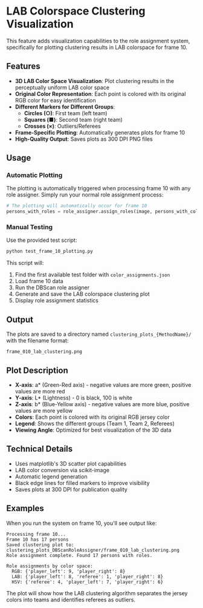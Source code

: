# LAB Colorspace Clustering Visualization

This feature adds visualization capabilities to the role assignment system, specifically for plotting clustering results in LAB colorspace for frame 10.

## Features

- **3D LAB Color Space Visualization**: Plot clustering results in the perceptually uniform LAB color space
- **Original Color Representation**: Each point is colored with its original RGB color for easy identification
- **Different Markers for Different Groups**:
  - **Circles (○)**: First team (left team)
  - **Squares (■)**: Second team (right team)  
  - **Crosses (×)**: Outliers/Referees
- **Frame-Specific Plotting**: Automatically generates plots for frame 10
- **High-Quality Output**: Saves plots as 300 DPI PNG files

## Usage

### Automatic Plotting
The plotting is automatically triggered when processing frame 10 with any role assigner. Simply run your normal role assignment process:

```python
# The plotting will automatically occur for frame 10
persons_with_roles = role_assigner.assign_roles(image, persons_with_color, frame_number=10)
```

### Manual Testing
Use the provided test script:

```bash
python test_frame_10_plotting.py
```

This script will:
1. Find the first available test folder with `color_assignments.json`
2. Load frame 10 data
3. Run the DBScan role assigner
4. Generate and save the LAB colorspace clustering plot
5. Display role assignment statistics

## Output

The plots are saved to a directory named `clustering_plots_{MethodName}/` with the filename format:
```
frame_010_lab_clustering.png
```

## Plot Description

- **X-axis**: a* (Green-Red axis) - negative values are more green, positive values are more red
- **Y-axis**: L* (Lightness) - 0 is black, 100 is white
- **Z-axis**: b* (Blue-Yellow axis) - negative values are more blue, positive values are more yellow
- **Colors**: Each point is colored with its original RGB jersey color
- **Legend**: Shows the different groups (Team 1, Team 2, Referees)
- **Viewing Angle**: Optimized for best visualization of the 3D data

## Technical Details

- Uses matplotlib's 3D scatter plot capabilities
- LAB color conversion via scikit-image
- Automatic legend generation
- Black edge lines for filled markers to improve visibility
- Saves plots at 300 DPI for publication quality

## Examples

When you run the system on frame 10, you'll see output like:
```
Processing frame 10...
Frame 10 has 17 persons
Saved clustering plot to: clustering_plots_DBScanRoleAssigner/frame_010_lab_clustering.png
Role assignment complete. Found 17 persons with roles.

Role assignments by color space:
  RGB: {'player_left': 9, 'player_right': 8}
  LAB: {'player_left': 8, 'referee': 1, 'player_right': 8}
  HSV: {'referee': 4, 'player_left': 7, 'player_right': 6}
```

The plot will show how the LAB clustering algorithm separates the jersey colors into teams and identifies referees as outliers. 